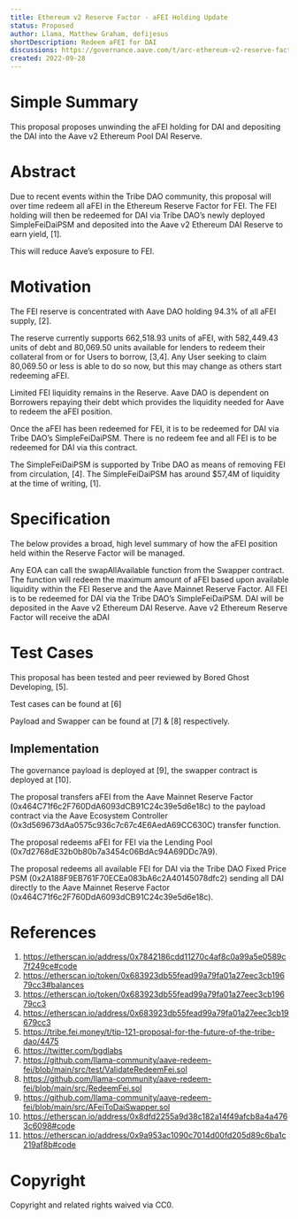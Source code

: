 ```yaml
---
title: Ethereum v2 Reserve Factor - aFEI Holding Update
status: Proposed
author: Llama, Matthew Graham, defijesus
shortDescription: Redeem aFEI for DAI
discussions: https://governance.aave.com/t/arc-ethereum-v2-reserve-factor-afei-holding-update/9401
created: 2022-09-28
---
```


# Simple Summary

This proposal proposes unwinding the aFEI holding for DAI and depositing the DAI into the Aave v2 Ethereum Pool DAI Reserve.

# Abstract

Due to recent events within the Tribe DAO community, this proposal will over time redeem all aFEI in the Ethereum Reserve Factor for FEI. The FEI holding will then be redeemed for DAI via Tribe DAO’s newly deployed SimpleFeiDaiPSM and deposited into the Aave v2 Ethereum DAI Reserve to earn yield, [1].

This will reduce Aave’s exposure to FEI. 

# Motivation

The FEI reserve is concentrated with Aave DAO holding 94.3% of all aFEI supply, [2]. 

The reserve currently supports 662,518.93 units of aFEI, with 582,449.43 units of debt and 80,069.50 units available for lenders to redeem their collateral from or for Users to borrow, [3,4]. Any User seeking to claim 80,069.50 or less is able to do so now, but this may change as others start redeeming aFEI. 

Limited FEI liquidity remains in the Reserve. Aave DAO is dependent on Borrowers repaying their debt which provides the liquidity needed for Aave to redeem the aFEI position.

Once the aFEI has been redeemed for FEI, it is to be redeemed for DAI via Tribe DAO’s SimpleFeiDaiPSM. There is no redeem fee and all FEI is to be redeemed for DAI via this contract.

The SimpleFeiDaiPSM is supported by Tribe DAO as means of removing FEI from circulation, [4]. The SimpleFeiDaiPSM has around $57,4M of liquidity at the time of writing, [1].

# Specification

The below provides a broad, high level summary of how the aFEI position held within the Reserve Factor will be managed. 

Any EOA can call the swapAllAvailable function from the Swapper contract.
The function will redeem the maximum amount of aFEI based upon available liquidity within the FEI Reserve and the Aave Mainnet Reserve Factor.
All FEI is to be redeemed for DAI via the Tribe DAO’s SimpleFeiDaiPSM.
DAI will be deposited in the Aave v2 Ethereum DAI Reserve.
Aave v2 Ethereum Reserve Factor will receive the aDAI

# Test Cases

This proposal has been tested and peer reviewed by Bored Ghost Developing, [5].

Test cases can be found at [6]

Payload and Swapper can be found at [7] & [8] respectively.

## Implementation

The governance payload is deployed at [9], the swapper contract is deployed at [10]. 

The proposal transfers aFEI from the Aave Mainnet Reserve Factor (0x464C71f6c2F760DdA6093dCB91C24c39e5d6e18c) to the payload contract via the Aave Ecosystem Controller (0x3d569673dAa0575c936c7c67c4E6AedA69CC630C) transfer function.

The proposal redeems aFEI for FEI via the Lending Pool (0x7d2768dE32b0b80b7a3454c06BdAc94A69DDc7A9).

The proposal redeems all available FEI for DAI via the Tribe DAO Fixed Price PSM (0x2A188F9EB761F70ECEa083bA6c2A40145078dfc2) sending all DAI directly to the Aave Mainnet Reserve Factor (0x464C71f6c2F760DdA6093dCB91C24c39e5d6e18c).

# References

1. https://etherscan.io/address/0x7842186cdd11270c4af8c0a99a5e0589c7f249ce#code
2. https://etherscan.io/token/0x683923db55fead99a79fa01a27eec3cb19679cc3#balances
2. https://etherscan.io/token/0x683923db55fead99a79fa01a27eec3cb19679cc3
3. https://etherscan.io/address/0x683923db55fead99a79fa01a27eec3cb19679cc3
4. https://tribe.fei.money/t/tip-121-proposal-for-the-future-of-the-tribe-dao/4475
5. https://twitter.com/bgdlabs
6. https://github.com/llama-community/aave-redeem-fei/blob/main/src/test/ValidateRedeemFei.sol 
7. https://github.com/llama-community/aave-redeem-fei/blob/main/src/RedeemFei.sol
8. https://github.com/llama-community/aave-redeem-fei/blob/main/src/AFeiToDaiSwapper.sol
7. https://etherscan.io/address/0x8dfd2255a9d38c182a14f49afcb8a4a4763c6098#code
8. https://etherscan.io/address/0x9a953ac1090c7014d00fd205d89c6ba1c219af8b#code

# Copyright

Copyright and related rights waived via CC0.
